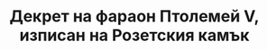 ---
layout: quote
permalink: /bg/
langtag: bg
type: modern
script: Cyrl
langName: Български
englishLangName: Bulgarian
title: Декрет на фараон Птолемей V, изписан на Розетския камък
quote: Копия на този Декрет ще бъдат изрязани на йероглифи, демотици и гръцки на базалтови плочи и поставени в първите, вторите и третите храмове до статута на Птолемай, вечно живия бог.
reference: Декрети на Птолемей V на Розетския камък, 196г. пр.н.е., Британски музей.
imageAlt: Монета с лика на Птолемей V
selectAriaLabel: Изберете език
buttonRandom: Случаен
direction: ltr
---